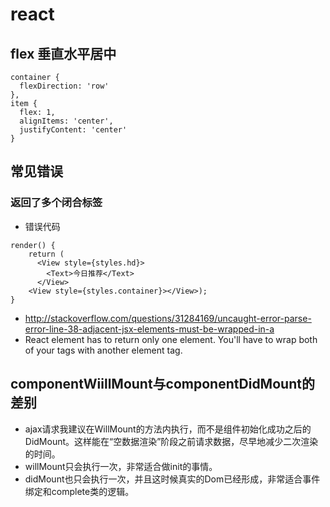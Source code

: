 # react

## flex 垂直水平居中
```
container {
  flexDirection: 'row'
},
item {
  flex: 1,
  alignItems: 'center',
  justifyContent: 'center'
}
```

## 常见错误

### 返回了多个闭合标签
* 错误代码
```
render() {
	return (
	  <View style={styles.hd}>
	    <Text>今日推荐</Text>
	  </View>
	<View style={styles.container}></View>);
}
```
* <http://stackoverflow.com/questions/31284169/uncaught-error-parse-error-line-38-adjacent-jsx-elements-must-be-wrapped-in-a>
* React element has to return only one element. You'll have to wrap both of your tags with another element tag.


## componentWiillMount与componentDidMount的差别
* ajax请求我建议在WillMount的方法内执行，而不是组件初始化成功之后的DidMount。这样能在“空数据渲染”阶段之前请求数据，尽早地减少二次渲染的时间。
* willMount只会执行一次，非常适合做init的事情。
* didMount也只会执行一次，并且这时候真实的Dom已经形成，非常适合事件绑定和complete类的逻辑。